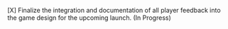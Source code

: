 [X] Finalize the integration and documentation of all player feedback into the game design for the upcoming launch. (In Progress)